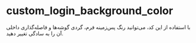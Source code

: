 # custom_login_background_color
با استفاده از این کد، می‌توانید رنگ پس‌زمینه فرم، گردی گوشه‌ها و فاصله‌گذاری داخلی آن را به سادگی تغییر دهید.
